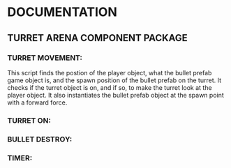 # DOCUMENTATION

## TURRET ARENA COMPONENT PACKAGE

### TURRET MOVEMENT:
This script finds the postion of the player object, what the bullet prefab game object is, and the spawn position of the bullet prefab on the turret.
It checks if the turret object is on, and if so, to make the turret look at the player object.
It also instantiates the bullet prefab object at the spawn point with a forward force.


### TURRET ON:


### BULLET DESTROY:


### TIMER:
